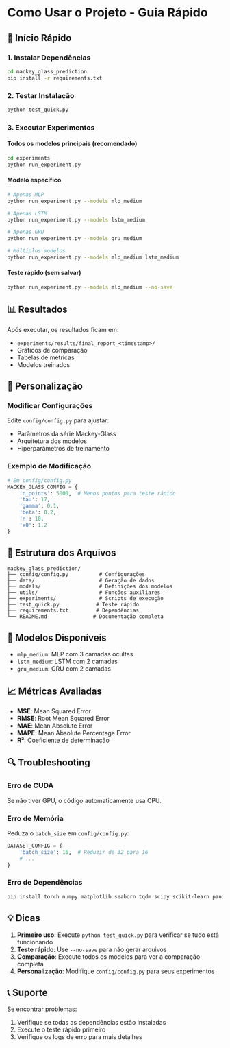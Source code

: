 # Como Usar o Projeto - Guia Rápido

## 🚀 Início Rápido

### 1. Instalar Dependências
```bash
cd mackey_glass_prediction
pip install -r requirements.txt
```

### 2. Testar Instalação
```bash
python test_quick.py
```

### 3. Executar Experimentos

#### Todos os modelos principais (recomendado)
```bash
cd experiments
python run_experiment.py
```

#### Modelo específico
```bash
# Apenas MLP
python run_experiment.py --models mlp_medium

# Apenas LSTM
python run_experiment.py --models lstm_medium

# Apenas GRU
python run_experiment.py --models gru_medium

# Múltiplos modelos
python run_experiment.py --models mlp_medium lstm_medium
```

#### Teste rápido (sem salvar)
```bash
python run_experiment.py --models mlp_medium --no-save
```

## 📊 Resultados

Após executar, os resultados ficam em:
- `experiments/results/final_report_<timestamp>/`
- Gráficos de comparação
- Tabelas de métricas
- Modelos treinados

## 🔧 Personalização

### Modificar Configurações
Edite `config/config.py` para ajustar:
- Parâmetros da série Mackey-Glass
- Arquitetura dos modelos
- Hiperparâmetros de treinamento

### Exemplo de Modificação
```python
# Em config/config.py
MACKEY_GLASS_CONFIG = {
    'n_points': 5000,  # Menos pontos para teste rápido
    'tau': 17,
    'gamma': 0.1,
    'beta': 0.2,
    'n': 10,
    'x0': 1.2
}
```

## 📁 Estrutura dos Arquivos

```
mackey_glass_prediction/
├── config/config.py          # Configurações
├── data/                     # Geração de dados
├── models/                   # Definições dos modelos
├── utils/                    # Funções auxiliares
├── experiments/              # Scripts de execução
├── test_quick.py            # Teste rápido
├── requirements.txt         # Dependências
└── README.md               # Documentação completa
```

## 🎯 Modelos Disponíveis

- `mlp_medium`: MLP com 3 camadas ocultas
- `lstm_medium`: LSTM com 2 camadas
- `gru_medium`: GRU com 2 camadas

## 📈 Métricas Avaliadas

- **MSE**: Mean Squared Error
- **RMSE**: Root Mean Squared Error  
- **MAE**: Mean Absolute Error
- **MAPE**: Mean Absolute Percentage Error
- **R²**: Coeficiente de determinação

## 🔍 Troubleshooting

### Erro de CUDA
Se não tiver GPU, o código automaticamente usa CPU.

### Erro de Memória
Reduza o `batch_size` em `config/config.py`:
```python
DATASET_CONFIG = {
    'batch_size': 16,  # Reduzir de 32 para 16
    # ...
}
```

### Erro de Dependências
```bash
pip install torch numpy matplotlib seaborn tqdm scipy scikit-learn pandas
```

## 💡 Dicas

1. **Primeiro uso**: Execute `python test_quick.py` para verificar se tudo está funcionando
2. **Teste rápido**: Use `--no-save` para não gerar arquivos
3. **Comparação**: Execute todos os modelos para ver a comparação completa
4. **Personalização**: Modifique `config/config.py` para seus experimentos

## 📞 Suporte

Se encontrar problemas:
1. Verifique se todas as dependências estão instaladas
2. Execute o teste rápido primeiro
3. Verifique os logs de erro para mais detalhes 